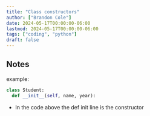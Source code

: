 ```yaml
---
title: "Class constructors"
author: ["Brandon Cole"]
date: 2024-05-17T00:00:00-06:00
lastmod: 2024-05-17T00:00:00-06:00
tags: ["coding", "python"]
draft: false
---
```

## Notes
example:

```python
class Student:
  def __init__(self, name, year):
```

-   In the code above the def init line is the constructor
